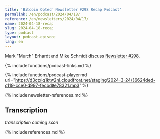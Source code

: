```yaml
---
title: 'Bitcoin Optech Newsletter #298 Recap Podcast'
permalink: /en/podcast/2024/04/18/
reference: /en/newsletters/2024/04/17/
name: 2024-04-18-recap
slug: 2024-04-18-recap
type: podcast
layout: podcast-episode
lang: en
---
```

Mark "Murch" Erhardt and Mike Schmidt discuss [Newsletter #298]({{page.reference}}).

{% include functions/podcast-links.md %}

{% include functions/podcast-player.md url="https://d3ctxlq1ktw2nl.cloudfront.net/staging/2024-3-24/36624ded-c119-cce0-d997-fecbd9e78321.mp3" %}

{% include newsletter-references.md %}

## Transcription

_transcription coming soon_

{% include references.md %}
